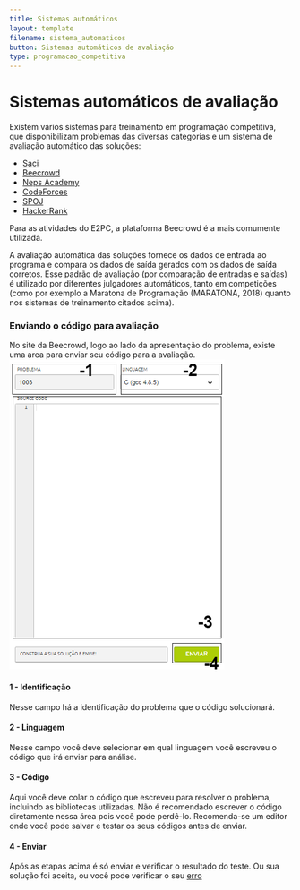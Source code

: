 ```yaml
---
title: Sistemas automáticos
layout: template
filename: sistema_automaticos
button: Sistemas automáticos de avaliação
type: programacao_competitiva
---
```


# Sistemas automáticos de avaliação
Existem vários sistemas para treinamento em programação competitiva, que disponibilizam problemas das diversas categorias e um sistema de avaliação automático das soluções:

- [Saci](https://olimpiada.ic.unicamp.br/saci/)
- [Beecrowd](https://www.beecrowd.com.br/judge/en/login)
- [Neps Academy](https://neps.academy/)
- [CodeForces](https://codeforces.com/)
- [SPOJ](https://www.spoj.com/)
- [HackerRank](https://www.hackerrank.com/domains/algorithms)

Para as atividades do E2PC, a plataforma Beecrowd é a mais comumente utilizada.

A avaliação automática das soluções fornece os dados de entrada ao programa e compara os dados de saída gerados com os dados de saída corretos. Esse padrão de avaliação (por comparação de entradas e saídas) é utilizado por diferentes julgadores automáticos, tanto em competições (como por exemplo a Maratona de Programação (MARATONA, 2018) quanto nos sistemas de treinamento citados acima).

### Enviando o código para avaliação

No site da Beecrowd, logo ao lado da apresentação do problema, existe uma area para enviar seu código para a avaliação.
![Anatomia](/assets/images/Uri_envio.png)

#### 1 - Identificação
Nesse campo há a identificação do problema que o código solucionará.

#### 2 - Linguagem
Nesse campo você deve selecionar em qual linguagem você escreveu o código que irá enviar para análise.

#### 3 - Código
Aqui você deve colar o código que escreveu para resolver o problema, incluindo as bibliotecas utilizadas. Não é recomendado escrever o código diretamente nessa área pois você pode perdê-lo. Recomenda-se um editor onde você pode salvar e testar os seus códigos antes de enviar.

#### 4 - Enviar
Após as etapas acima é só enviar e verificar o resultado do teste. 
Ou sua solução foi aceita, ou você pode verificar o seu [erro](/programacao_competitiva/erros_comuns.md)

